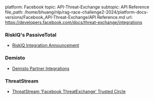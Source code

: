 platform: Facebook
topic: API-Threat-Exchange
subtopic: API Reference
file_path: /home/bhuang/nlp/rag-race-challenge2-2024/platform-docs-versions/Facebook_API-Threat-Exchange/API Reference.md
url: https://developers.facebook.com/docs/threat-exchange/integrations

### RiskIQ's PassiveTotal

* [RiskIQ Integration Announcement](https://l.facebook.com/l.php?u=https%3A%2F%2Fwww.riskiq.com%2Fresources%2Fpress-releases%2Friskiq-makes-facebook-threatexchange-data-accessible-within-passivetotal&h=AT3F7GP1xvnkvm1WE0yswfRhLWBO2YwV29Y1GavPn1UkVcTaQiKYy7YGuedOWeMLu2nyl7X-8Mj_Uv6nEVRp8l14vkfqcJO950JEVhzsQVsjDqJC1QYCKjGl8DE2RK8pV7tYPCKP43H-gSxG)
    

### Demisto

* [Demisto Partner Integrations](https://l.facebook.com/l.php?u=https%3A%2F%2Fwww.demisto.com%2Fpartners%2F&h=AT0xB4FXflIicaJK4_uCgWUgW4uIM9JyVeH971C6Jv65-wPFYz_T8LB8CEIwc58gO8VH0hEyzahRaNNq25Wj6W34sXcvjuwMIilr1Sx_vDqTC3d3V8oB1HrHcu-iscnXH4Ch95MGF74595gv3SRa3FO8Vom0ew)
    

### ThreatStream

* [ThreatStream 'Facebook ThreatExchange' Trusted Circle](https://l.facebook.com/l.php?u=https%3A%2F%2Fui.threatstream.com%2Fsearch%3Ftrustedcircles%3D10023&h=AT0abKAWOLF4vrcCu-pArncfliCnGxk6XC0dvts-qa2y-kiONCDmpgE7925sBaEUoq8JtX0cAlQ8j_ETvqmJrpgVvbE4ETm3r0qHMw0KiV2LcUWr9wsQqGhx_OIrX6WgKUgKjxTDMhqBbOt8)